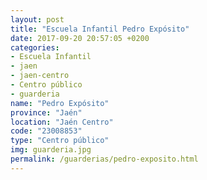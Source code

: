 ```yaml
---
layout: post
title: "Escuela Infantil Pedro Expósito"
date: 2017-09-20 20:57:05 +0200
categories:
- Escuela Infantil
- jaen
- jaen-centro
- Centro público
- guarderia
name: "Pedro Expósito"
province: "Jaén"
location: "Jaén Centro"
code: "23008853"
type: "Centro público"
img: guarderia.jpg
permalink: /guarderias/pedro-exposito.html
---
```

